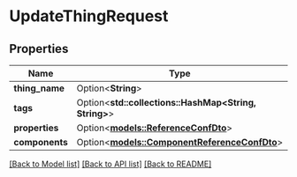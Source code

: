 # UpdateThingRequest

## Properties

Name | Type | Description | Notes
------------ | ------------- | ------------- | -------------
**thing_name** | Option<**String**> |  | [optional]
**tags** | Option<**std::collections::HashMap<String, String>**> |  | [optional]
**properties** | Option<[**models::ReferenceConfDto**](.md)> |  | [optional]
**components** | Option<[**models::ComponentReferenceConfDto**](.md)> |  | [optional]

[[Back to Model list]](../README.md#documentation-for-models) [[Back to API list]](../README.md#documentation-for-api-endpoints) [[Back to README]](../README.md)


